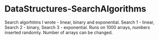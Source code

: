 # DataStructures-SearchAlgorithms
Search algorhtims I wrote - linear, binary and exponential.
Search 1 - linear, 
Search 2 - binary, 
Search 3 - exponential.
Runs on 1000 arrays, numbers inserted randomly.
Number of arrays can be changed.
